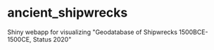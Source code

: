 # ancient_shipwrecks
Shiny webapp for visualizing "Geodatabase of Shipwrecks 1500BCE-1500CE, Status 2020"
